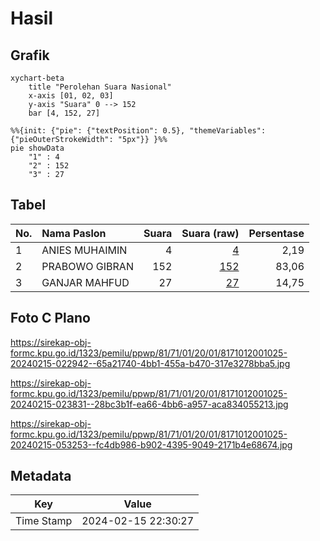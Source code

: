 # Hasil

## Grafik

```mermaid
xychart-beta
    title "Perolehan Suara Nasional"
    x-axis [01, 02, 03]
    y-axis "Suara" 0 --> 152
    bar [4, 152, 27]
```

```mermaid
%%{init: {"pie": {"textPosition": 0.5}, "themeVariables": {"pieOuterStrokeWidth": "5px"}} }%%
pie showData
    "1" : 4
    "2" : 152
    "3" : 27
```

## Tabel

| No. | Nama Paslon    | Suara | Suara (raw) | Persentase |
|:--- |:-------------- | -----:| -----------:| ----------:|
| 1   | ANIES MUHAIMIN | 4     | [4][p-1]    | 2,19       |
| 2   | PRABOWO GIBRAN | 152   | [152][p-2]  | 83,06      |
| 3   | GANJAR MAHFUD  | 27    | [27][p-3]   | 14,75      |


[p-1]: https://github.com/gigit-pemilu/pemilu-2024/blob/main/pilpres/hitung-suara/sub/81-maluku/sub/71-kota-ambon/sub/01-nusaniwe/sub/2001-latuhalat/sub/025-tps/sub/paslon-1.txt
[p-2]: https://github.com/gigit-pemilu/pemilu-2024/blob/main/pilpres/hitung-suara/sub/81-maluku/sub/71-kota-ambon/sub/01-nusaniwe/sub/2001-latuhalat/sub/025-tps/sub/paslon-2.txt
[p-3]: https://github.com/gigit-pemilu/pemilu-2024/blob/main/pilpres/hitung-suara/sub/81-maluku/sub/71-kota-ambon/sub/01-nusaniwe/sub/2001-latuhalat/sub/025-tps/sub/paslon-3.txt

## Foto C Plano

https://sirekap-obj-formc.kpu.go.id/1323/pemilu/ppwp/81/71/01/20/01/8171012001025-20240215-022942--65a21740-4bb1-455a-b470-317e3278bba5.jpg

https://sirekap-obj-formc.kpu.go.id/1323/pemilu/ppwp/81/71/01/20/01/8171012001025-20240215-023831--28bc3b1f-ea66-4bb6-a957-aca834055213.jpg

https://sirekap-obj-formc.kpu.go.id/1323/pemilu/ppwp/81/71/01/20/01/8171012001025-20240215-053253--fc4db986-b902-4395-9049-2171b4e68674.jpg


## Metadata

| Key        | Value               |
| ---------- | ------------------- |
| Time Stamp | 2024-02-15 22:30:27 |



